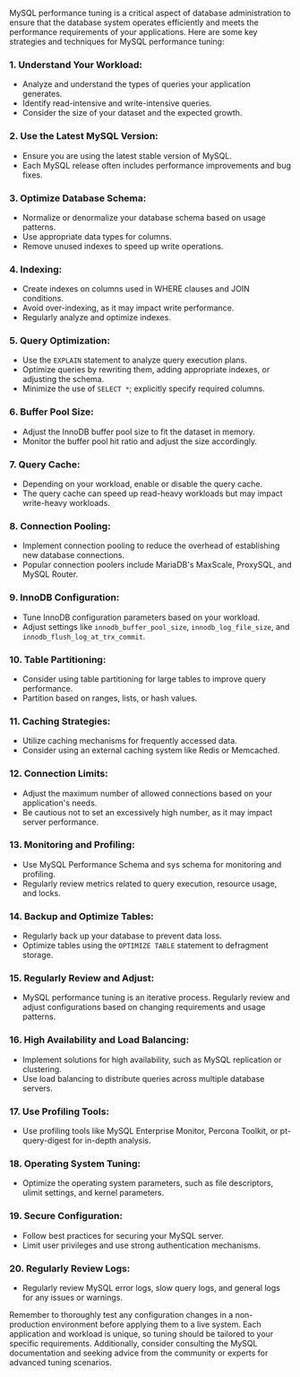 MySQL performance tuning is a critical aspect of database administration to ensure that the database system operates efficiently and meets the performance requirements of your applications. Here are some key strategies and techniques for MySQL performance tuning:

### 1. **Understand Your Workload:**
   - Analyze and understand the types of queries your application generates.
   - Identify read-intensive and write-intensive queries.
   - Consider the size of your dataset and the expected growth.

### 2. **Use the Latest MySQL Version:**
   - Ensure you are using the latest stable version of MySQL.
   - Each MySQL release often includes performance improvements and bug fixes.

### 3. **Optimize Database Schema:**
   - Normalize or denormalize your database schema based on usage patterns.
   - Use appropriate data types for columns.
   - Remove unused indexes to speed up write operations.

### 4. **Indexing:**
   - Create indexes on columns used in WHERE clauses and JOIN conditions.
   - Avoid over-indexing, as it may impact write performance.
   - Regularly analyze and optimize indexes.

### 5. **Query Optimization:**
   - Use the `EXPLAIN` statement to analyze query execution plans.
   - Optimize queries by rewriting them, adding appropriate indexes, or adjusting the schema.
   - Minimize the use of `SELECT *`; explicitly specify required columns.

### 6. **Buffer Pool Size:**
   - Adjust the InnoDB buffer pool size to fit the dataset in memory.
   - Monitor the buffer pool hit ratio and adjust the size accordingly.

### 7. **Query Cache:**
   - Depending on your workload, enable or disable the query cache.
   - The query cache can speed up read-heavy workloads but may impact write-heavy workloads.

### 8. **Connection Pooling:**
   - Implement connection pooling to reduce the overhead of establishing new database connections.
   - Popular connection poolers include MariaDB's MaxScale, ProxySQL, and MySQL Router.

### 9. **InnoDB Configuration:**
   - Tune InnoDB configuration parameters based on your workload.
   - Adjust settings like `innodb_buffer_pool_size`, `innodb_log_file_size`, and `innodb_flush_log_at_trx_commit`.

### 10. **Table Partitioning:**
   - Consider using table partitioning for large tables to improve query performance.
   - Partition based on ranges, lists, or hash values.

### 11. **Caching Strategies:**
   - Utilize caching mechanisms for frequently accessed data.
   - Consider using an external caching system like Redis or Memcached.

### 12. **Connection Limits:**
   - Adjust the maximum number of allowed connections based on your application's needs.
   - Be cautious not to set an excessively high number, as it may impact server performance.

### 13. **Monitoring and Profiling:**
   - Use MySQL Performance Schema and sys schema for monitoring and profiling.
   - Regularly review metrics related to query execution, resource usage, and locks.

### 14. **Backup and Optimize Tables:**
   - Regularly back up your database to prevent data loss.
   - Optimize tables using the `OPTIMIZE TABLE` statement to defragment storage.

### 15. **Regularly Review and Adjust:**
   - MySQL performance tuning is an iterative process. Regularly review and adjust configurations based on changing requirements and usage patterns.

### 16. **High Availability and Load Balancing:**
   - Implement solutions for high availability, such as MySQL replication or clustering.
   - Use load balancing to distribute queries across multiple database servers.

### 17. **Use Profiling Tools:**
   - Use profiling tools like MySQL Enterprise Monitor, Percona Toolkit, or pt-query-digest for in-depth analysis.

### 18. **Operating System Tuning:**
   - Optimize the operating system parameters, such as file descriptors, ulimit settings, and kernel parameters.

### 19. **Secure Configuration:**
   - Follow best practices for securing your MySQL server.
   - Limit user privileges and use strong authentication mechanisms.

### 20. **Regularly Review Logs:**
   - Regularly review MySQL error logs, slow query logs, and general logs for any issues or warnings.

Remember to thoroughly test any configuration changes in a non-production environment before applying them to a live system. Each application and workload is unique, so tuning should be tailored to your specific requirements. Additionally, consider consulting the MySQL documentation and seeking advice from the community or experts for advanced tuning scenarios.
